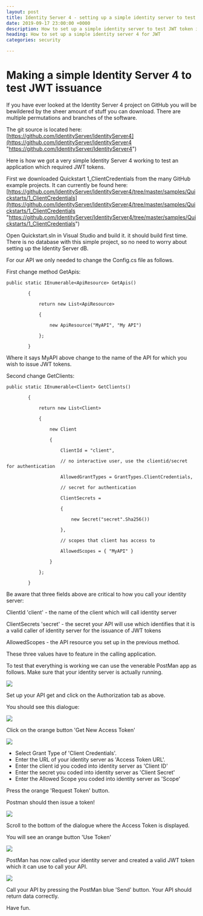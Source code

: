 ```yaml
---
layout: post
title: Identity Server 4 - setting up a simple identity server to test JWT
date: 2019-09-17 23:00:00 +0000
description: How to set up a simple identity server to test JWT token issuance
heading: How to set up a simple identity server 4 for JWT
categories: security

---
```

# Making a simple Identity Server 4 to test JWT issuance

If you have ever looked at the Identity Server 4 project on GitHub you will be bewildered by the sheer amount of stuff you can download. There are multiple permutations and branches of the software.

The git source is located here: [https://github.com/IdentityServer/IdentityServer4](https://github.com/IdentityServer/IdentityServer4 "https://github.com/IdentityServer/IdentityServer4")

Here is how we got a very simple Identity Server 4 working to test an application which required JWT tokens.

First we downloaded Quickstart 1_ClientCredentials from the many GitHub example projects. It can currently be found here: [https://github.com/IdentityServer/IdentityServer4/tree/master/samples/Quickstarts/1_ClientCredentials](https://github.com/IdentityServer/IdentityServer4/tree/master/samples/Quickstarts/1_ClientCredentials "https://github.com/IdentityServer/IdentityServer4/tree/master/samples/Quickstarts/1_ClientCredentials")

Open Quickstart.sln in Visual Studio and build it. it should build first time. There is no database with this simple project, so no need to worry about setting up the Identity Server dB.

For our API we only needed to change the Config.cs file as follows.

First change method GetApis:

    public static IEnumerable<ApiResource> GetApis()
    
            {
    
                return new List<ApiResource>
    
                {
    
                    new ApiResource("MyAPI", "My API")
    
                };
    
            }

Where it says MyAPI above change to the name of the API for which you wish to issue JWT tokens.

Second change GetClients:

    public static IEnumerable<Client> GetClients()
    
            {
    
                return new List<Client>
    
                {
    
                    new Client
    
                    {
    
                        ClientId = "client",
    
                        // no interactive user, use the clientid/secret for authentication
    
                        AllowedGrantTypes = GrantTypes.ClientCredentials,
    
                        // secret for authentication
    
                        ClientSecrets =
    
                        {
    
                            new Secret("secret".Sha256())
    
                        },
    
                        // scopes that client has access to
    
                        AllowedScopes = { "MyAPI" }
    
                    }
    
                };
    
            }

Be aware that three fields above are critical to how you call your identity server:

ClientId 'client' - the name of the client which will call identity server

ClientSecrets 'secret' - the secret your API will use which identifies that it is a valid caller of identity server for the issuance of JWT tokens

AllowedScopes - the API resource you set up in the previous method.

These three values have to feature in the calling application.

To test that everything is working we can use the venerable PostMan app as follows. Make sure that your identity server is actually running.

![](https://res.cloudinary.com/goodlycode/image/upload/v1568902831/postman_1.png)

Set up your API get and click on the Authorization tab as above.

You should see this dialogue:

![](https://res.cloudinary.com/goodlycode/image/upload/v1568902831/postman_2.png)

Click on the orange button 'Get New Access Token'

![](https://res.cloudinary.com/goodlycode/image/upload/v1568902831/postman_3.png)

* Select Grant Type of 'Client Credentials'.
* Enter the URL of your identity server as 'Access Token URL'.
* Enter the client id you coded into identity server as 'Client ID'
* Enter the secret you coded into identity server as 'Client Secret'
* Enter the Allowed Scope you coded into identity server as 'Scope'

Press the orange 'Request Token' button.

Postman should then issue a token!

![](https://res.cloudinary.com/goodlycode/image/upload/v1568902831/postman_4.png)

Scroll to the bottom of the dialogue where the Access Token is displayed.

You will see an orange button 'Use Token'

![](https://res.cloudinary.com/goodlycode/image/upload/v1568902831/postman_5.png)

PostMan has now called your identity server and created a valid JWT token which it can use to call your API.

![](https://res.cloudinary.com/goodlycode/image/upload/v1568902831/postman_6.png)

Call your API by pressing the PostMan blue 'Send' button. Your API should return data correctly.

Have fun.